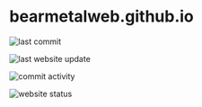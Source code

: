 # bearmetalweb.github.io

![last commit](https://img.shields.io/github/last-commit/BearMetalWeb/BearMetalWeb.github.io?style=for-the-badge&label=last%20commit%3A)

![last website update](https://img.shields.io/github/last-commit/BearMetalWeb/BearMetalWeb.github.io/gh-page?style=for-the-badge&label=last%20website%20update%3A)

![commit activity](https://img.shields.io/github/commit-activity/w/BearMetalWeb/BearMetalWeb.github.io?style=for-the-badge&label=commit%20activity%3A%20)


![website status](https://img.shields.io/website?url=https%3A%2F%2FBearMetalWeb.github.i&style=for-the-badge)

